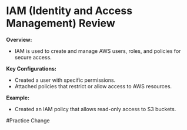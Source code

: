# IAM (Identity and Access Management) Review

**Overview:**
- IAM is used to create and manage AWS users, roles, and policies for secure access.

**Key Configurations:**
- Created a user with specific permissions.
- Attached policies that restrict or allow access to AWS resources.

**Example:**
- Created an IAM policy that allows read-only access to S3 buckets.

#Practice Change
